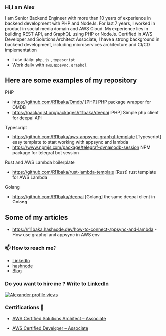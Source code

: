 ### Hi,I am Alex

<!--
**R11baka/R11baka** is a ✨ _special_ ✨ repository because its `README.md` (this file) appears on your GitHub profile.

Here are some ideas to get you started:
-->
I am Senior Backend Engineer with more than 10 years of experience in backend development with PHP and NodeJs. For last 7 years, I worked in product in social media domain and AWS Cloud. My experience lies in building REST API, and GraphQL using PHP or NodeJs. Certified in AWS Developer and Solutions Architect Associate, I have a strong background in backend development, including microservices architecture and CI/CD implementation
- I use daily: `php`, `js` , `typescript`
- Work daily with `aws`,`appsync`, `graphql`


## Here are some examples of my repository

PHP
- https://github.com/R11baka/Omdb/ [PHP] PHP package wrapper for OMDB
- https://packagist.org/packages/r11baka/deepai [PHP] Simple php client for deepai API

Typescript
- https://github.com/R11baka/aws-appsync-graphql-template [Typescript] easy template to start working with appsync and lambda
- https://www.npmjs.com/package/telegraf-dynamodb-session NPM package for telegraf bot session

Rust and AWS Lambda boilerplate
- https://github.com/R11baka/rust-lambda-template [Rust] rust template for AWS Lambda

Golang
- https://github.com/R11baka/deepai [Golang] the same deepai client in Golang
  
## Some of my articles
- https://r11baka.hashnode.dev/how-to-connect-appsync-and-lambda - How use graphql and appsync in AWS env


### 📫 How to reach me? 
- [LinkedIn](https://www.linkedin.com/in/alexander-voloshenko/)
- [hashnode](https://r11baka.hashnode.dev/)
- [Blog](https://r11baka.github.io/)

### Do you want to hire me ? Write to [LinkedIn](https://www.linkedin.com/in/alexander-voloshenko/)

 [![Alexander profile views](https://u8views.com/api/v1/github/profiles/614113/views/day-week-month-total-count.svg)](https://u8views.com/github/R11baka)


 ### Certifications 📜
 - [AWS Certified Solutions Architect – Associate](https://www.credly.com/badges/6d6ddae0-1774-4d76-97d6-99f91097331f)
 
- [AWS Certified Developer – Associate](https://www.credly.com/badges/e0799944-ca21-4bfe-ba25-f66bde11f7be)
